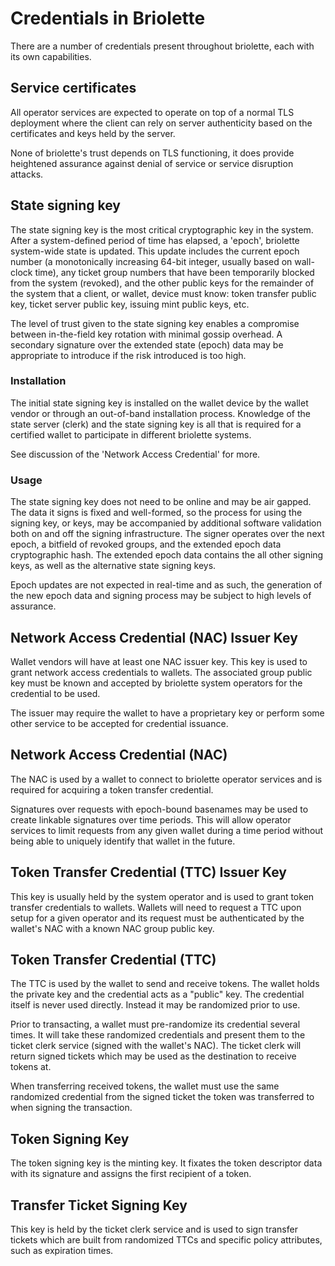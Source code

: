 # Credentials in Briolette

There are a number of credentials present throughout briolette, each with its
own capabilities.


## Service certificates

All operator services are expected to operate on top of a normal TLS deployment
where the client can rely on server authenticity based on the certificates and keys
held by the server.

None of briolette's trust depends on TLS functioning, it does provide heightened
assurance against denial of service or service disruption attacks.

## State signing key

The state signing key is the most critical cryptographic key in the system.
After a system-defined period of time has elapsed, a 'epoch', briolette
system-wide state is updated.  This update includes the current epoch number (a
monotonically increasing 64-bit integer, usually based on wall-clock time), any
ticket group numbers that have been temporarily blocked from the system
(revoked), and the other public keys for the remainder of the system that a
client, or wallet, device must know: token transfer public key, ticket server
public key, issuing mint public keys, etc.

The level of trust given to the state signing key enables a compromise between
in-the-field key rotation with minimal gossip overhead. A secondary signature
over the extended state (epoch) data may be appropriate to introduce if the
risk introduced is too high.

### Installation

The initial state signing key is installed on the wallet device by the wallet
vendor or through an out-of-band installation process.  Knowledge of the state
server (clerk) and the state signing key is all that is required for a
certified wallet to participate in different briolette systems.

See discussion of the 'Network Access Credential' for more.

### Usage

The state signing key does not need to be online and may be air gapped. The
data it signs is fixed and well-formed, so the process for using the signing
key, or keys, may be accompanied by additional software validation both on and
off the signing infrastructure.  The signer operates over the next epoch, a
bitfield of revoked groups, and the extended epoch data cryptographic hash.
The extended epoch data contains the all other signing keys, as well as the
alternative state signing keys.

Epoch updates are not expected in real-time and as such, the generation of
the new epoch data and signing process may be subject to high levels of
assurance.

## Network Access Credential (NAC) Issuer Key

Wallet vendors will have at least one NAC issuer key. This key is used to grant
network access credentials to wallets. The associated group public key must be
known and accepted by briolette system operators for the credential to be used.

The issuer may require the wallet to have a proprietary key or perform some
other service to be accepted for credential issuance.

## Network Access Credential (NAC)

The NAC is used by a wallet to connect to briolette operator services and is
required for acquiring a token transfer credential.

Signatures over requests with epoch-bound basenames may be used to create
linkable signatures over time periods.  This will allow operator services to
limit requests from any given wallet during a time period without being able
to uniquely identify that wallet in the future.

## Token Transfer Credential (TTC) Issuer Key

This key is usually held by the system operator and is used to grant token
transfer credentials to wallets.  Wallets will need to request a TTC upon
setup for a given operator and its request must be authenticated by the
wallet's NAC with a known NAC group public key.

## Token Transfer Credential (TTC)

The TTC is used by the wallet to send and receive tokens.  The wallet holds the
private key and the credential acts as a "public" key.  The credential itself
is never used directly.  Instead it may be randomized prior to use.

Prior to transacting, a wallet must pre-randomize its credential several times.
It will take these randomized credentials and present them to the ticket clerk
service (signed with the wallet's NAC).  The ticket clerk will return signed
tickets which may be used as the destination to receive tokens at.

When transferring received tokens, the wallet must use the same randomized
credential from the signed ticket the token was transferred to when signing the
transaction.

## Token Signing Key

The token signing key is the minting key.  It fixates the token descriptor data
with its signature and assigns the first recipient of a token.

## Transfer Ticket Signing Key

This key is held by the ticket clerk service and is used to sign transfer tickets
which are built from randomized TTCs and specific policy attributes, such as
expiration times.



